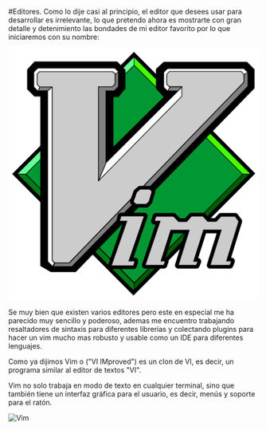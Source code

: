 #Editores.
Como lo dije casi al principio, el editor que desees usar para desarrollar es irrelevante, lo que pretendo ahora es mostrarte con gran detalle y detenimiento las bondades de mi editor favorito por lo que iniciaremos con su nombre:

![Vim](/Imagenes/Vimlogo.svg)

Se muy bien que existen varios editores pero este en especial me ha parecido muy sencillo y poderoso, ademas me encuentro trabajando resaltadores de sintaxis para diferentes librerías y colectando plugins para hacer un vim mucho mas robusto y usable como un IDE para diferentes lenguajes.

Como ya dijimos Vim  o ("VI IMproved") es un clon de VI, es decir, un programa similar al editor de textos "VI".

Vim no solo trabaja en modo de texto en cualquier terminal, sino que también tiene un interfaz gráfica para el usuario, es decir, menús y soporte para el ratón.

![Vim](/Imagenes/GVim.svg)
